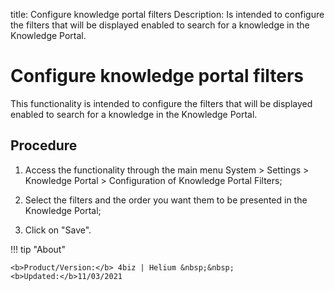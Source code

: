 title: Configure knowledge portal filters
Description: Is intended to configure the filters that will be displayed enabled to search for a knowledge in the Knowledge Portal.
# Configure knowledge portal filters

This functionality is intended to configure the filters that will be displayed
enabled to search for a knowledge in the Knowledge Portal.

Procedure
-------------

1.  Access the functionality through the main menu System \> Settings \>
    Knowledge Portal \> Configuration of Knowledge Portal Filters;

2.  Select the filters and the order you want them to be presented in the
    Knowledge Portal;

3.  Click on "Save".


!!! tip "About"

    <b>Product/Version:</b> 4biz | Helium &nbsp;&nbsp;
    <b>Updated:</b>11/03/2021
